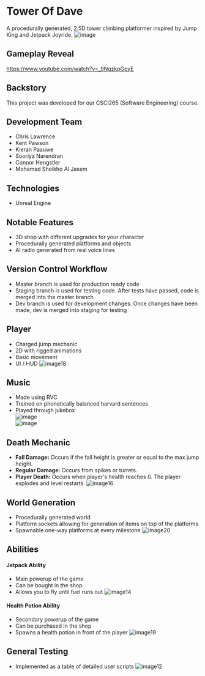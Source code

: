 # Tower Of Dave
A procedurally generated, 2.5D tower climbing platformer inspired by Jump King and Jetpack Joyride.
![image](https://github.com/kp4ws/tower-of-dave/assets/58745400/f51b3159-25c3-4bbf-9e1b-0a6b6703b5b3)

## Gameplay Reveal
https://www.youtube.com/watch?v=_9NgzkpGpyE

## Backstory
This project was developed for our CSCI265 (Software Engineering) course.

## Development Team
- Chris Lawrence
- Kent Pawson
- Kieran Paauwe
- Sooriya Narendran
- Connor Hengstler
- Mohamad Sheikho Al Jasem

## Technologies
- Unreal Engine

## Notable Features
- 3D shop with different upgrades for your character
- Procedurally generated platforms and objects
- AI radio generated from real voice lines

## Version Control Workflow
- Master branch is used for production ready code
- Staging branch is used for testing code. After tests have passed, code is merged into the master branch
- Dev branch is used for development changes. Once changes have been made, dev is merged into staging for testing

## Player
- Charged jump mechanic
- 2D with rigged animations
- Basic movement
- UI / HUD
![image18](https://github.com/kp4ws/tower-of-dave/assets/58745400/02bc0eb5-668a-456a-9035-520ee7dd98f5)

## Music
- Made using RVC
- Trained on phonetically balanced harvard sentences
- Played through jukebox  
![image](https://github.com/kp4ws/tower-of-dave/assets/58745400/d16fb5b0-b42a-4c2b-9019-b4fe0d4c25e1)  
![image](https://github.com/kp4ws/tower-of-dave/assets/58745400/0d0e0c23-9557-4e97-883b-1301d9ec2102)


## Death Mechanic
- **Fall Damage:** Occurs if the fall height is greater or equal to the max jump height.
- **Regular Damage:** Occurs from spikes or turrets.
- **Player Death:** Occurs when player's health reaches 0. The player explodes and level restarts.
![image16](https://github.com/kp4ws/tower-of-dave/assets/58745400/d72d396e-e84e-49c4-b036-de3add155406)


## World Generation
- Procedurally generated world
- Platform sockets allowing for generation of items on top of the platforms
- Spawnable one-way platforms at every milestone
![image20](https://github.com/kp4ws/tower-of-dave/assets/58745400/2b350043-9466-42a1-bb6f-7994a1b2bea6)


## Abilities
#### Jetpack Ability
- Main powerup of the game
- Can be bought in the shop
- Allows you to fly until fuel runs out 
![image14](https://github.com/kp4ws/tower-of-dave/assets/58745400/278f2a2d-5f95-4c21-a8b5-d487625a12f0)

#### Health Potion Ability
- Secondary powerup of the game
- Can be purchased in the shop
- Spawns a health potion in front of the player
![image19](https://github.com/kp4ws/tower-of-dave/assets/58745400/30d8d5c4-f82a-42a1-b57d-58ce14ce1641)

## General Testing
- Implemented as a table of detailed user scripts
![image12](https://github.com/kp4ws/tower-of-dave/assets/58745400/11d643ec-7659-43a1-a98f-2a4a48d9ce52)
